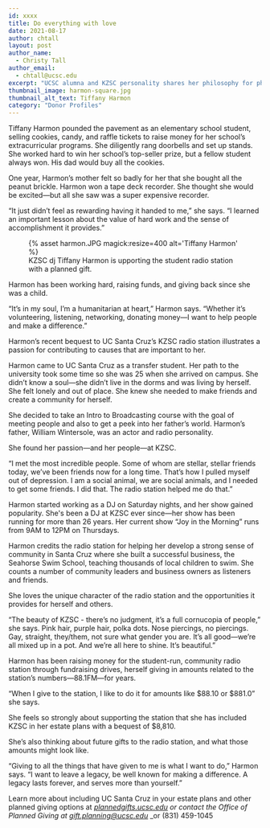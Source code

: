 ```yaml
---
id: xxxx
title: Do everything with love
date: 2021-08-17
author: chtall
layout: post
author_name:
  - Christy Tall
author_email:
  - chtall@ucsc.edu
excerpt: "UCSC alumna and KZSC personality shares her philosophy for philanthropy, and how hard work and giving back to the causes important to her have made a difference in her life."
thumbnail_image: harmon-square.jpg
thumbnail_alt_text: Tiffany Harmon
category: "Donor Profiles"
---
```

  
Tiffany Harmon pounded the pavement as an elementary school student, selling cookies, candy, and raffle tickets to raise money for her school’s extracurricular programs. She diligently rang doorbells and set up stands. She worked hard to win her school’s top-seller prize, but a fellow student always won. His dad would buy all the cookies.

One year, Harmon’s mother felt so badly for her that she bought all the peanut brickle. Harmon won a tape deck recorder. She thought she would be excited—but all she saw was a super expensive recorder.

“It just didn’t feel as rewarding having it handed to me,” she says. “I learned an important lesson about the value of hard work and the sense of accomplishment it provides.”

<figure class="inline-image right">
{% asset harmon.JPG magick:resize=400 alt='Tiffany Harmon' %}
<figcaption>KZSC dj Tiffany Harmon is upporting the student radio station with a planned gift.</figcaption></figure>Harmon has been working hard, raising funds, and giving back since she was a child.

“It’s in my soul, I’m a humanitarian at heart,” Harmon says. “Whether it’s volunteering, listening, networking, donating money—I want to help people and make a difference.”

Harmon’s recent bequest to UC Santa Cruz’s KZSC radio station illustrates a passion for contributing to causes that are important to her.

Harmon came to UC Santa Cruz as a transfer student. Her path to the university took some time so she was 25 when she arrived on campus. She didn’t know a soul—she didn’t live in the dorms and was living by herself. She felt lonely and out of place. She knew she needed to make friends and create a community for herself.

She decided to take an Intro to Broadcasting course with the goal of meeting people and also to get a peek into her father’s world.  Harmon’s father, William Wintersole, was an actor and radio personality. 

She found her passion—and her people—at KZSC. 

“I met the most incredible people. Some of whom are stellar, stellar friends today, we’ve been friends now for a long time. That’s how I pulled myself out of depression. I am a social animal, we are social animals, and I needed to get some friends. I did that. The radio station helped me do that.”

Harmon started working as a DJ on Saturday nights, and her show gained popularity.  She's been a DJ at KZSC ever since—her show has been running for more than 26 years. Her current show “Joy in the Morning” runs from 9AM to 12PM on Thursdays.

Harmon credits the radio station for helping her develop a strong sense of community in Santa Cruz where she built a successful business, the Seahorse Swim School, teaching thousands of local children to swim.  She counts a number of community leaders and business owners as listeners and friends.

She loves the unique character of the radio station and the opportunities it provides for herself and others.

“The beauty of KZSC - there’s no judgment, it’s a full cornucopia of people,” she says. Pink hair, purple hair, polka dots. Nose piercings, no piercings. Gay, straight, they/them, not sure what gender you are. It’s all good—we’re all mixed up in a pot. And we’re all here to shine. It’s beautiful.”

Harmon has been raising money for the student-run, community radio station through fundraising drives, herself giving in amounts related to the station’s numbers—88.1FM—for years.

“When I give to the station, I like to do it for amounts like $88.10 or $881.0” she says.

She feels so strongly about supporting the station that she has included KZSC in her estate plans with a bequest of $8,810. 

She’s also thinking about future gifts to the radio station, and what those amounts might look like.

“Giving to all the things that have given to me is what I want to do,” Harmon says. “I want to leave a legacy, be well known for making a difference. A legacy lasts forever, and serves more than yourself.”

Learn more about including UC Santa Cruz in your estate plans and other planned giving options at _[plannedgifts.ucsc.edu](plannedgifts@ucsc.edu) or contact the Office of Planned Giving at_ [_gift.planning@ucsc.edu_](mailto:gift.planning@ucsc.edu) _or (831) 459-1045
